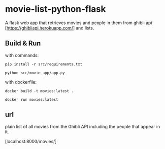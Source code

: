 # movie-list-python-flask
A flask web app that retrieves movies and people in them from ghibli api [https://ghibliapi.herokuapp.com/] and lists.

## Build & Run

with commands:

`pip install -r src/requirements.txt`

`python src/movie_app/app.py`

with dockerfile:

`docker build -t movies:latest .`

`docker run movies:latest`


## url

plain list of all movies from the Ghibli API including the people that
appear in it.

[localhost:8000/movies/]
